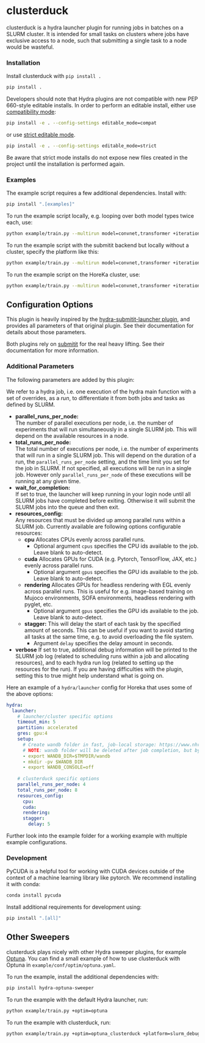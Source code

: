 # clusterduck

clusterduck is a hydra launcher plugin for running jobs in batches on a SLURM cluster. It is intended for small tasks on clusters where jobs have exclusive access to a node, such that submitting a single task to a node would be wasteful.

### Installation
Install clusterduck with `pip install .`
```bash
pip install .
```

Developers should note that Hydra plugins are not compatible with new PEP 660-style editable installs.
In order to perform an editable install, either use [compatibility mode](https://setuptools.pypa.io/en/latest/userguide/development_mode.html#legacy-behavior):
```bash
pip install -e . --config-settings editable_mode=compat
```
or use [strict editable mode](https://setuptools.pypa.io/en/latest/userguide/development_mode.html#strict-editable-installs).
```bash
pip install -e . --config-settings editable_mode=strict
```
Be aware that strict mode installs do not expose new files created in the project until the installation is performed again.

### Examples
The example script requires a few additional dependencies. Install with:
```bash
pip install ".[examples]"
```

To run the example script locally, e.g. looping over both model types twice each, use:
```bash
python example/train.py --multirun model=convnet,transformer +iteration="range(2)"
```

To run the example script with the submitit backend but locally without a cluster, specify the platform like this:
```bash
python example/train.py --multirun model=convnet,transformer +iteration="range(2)" +platform=slurm_debug
```

To run the example script on the HoreKa cluster, use:
```bash
python example/train.py --multirun model=convnet,transformer +iteration="range(2)" +platform=horeka
```

## Configuration Options
This plugin is heavily inspired by the [hydra-submitit-launcher plugin](https://hydra.cc/docs/plugins/submitit_launcher/), and provides all parameters of that original plugin. See their documentation for details about those parameters.

Both plugins rely on [submitit](https://github.com/facebookincubator/submitit) for the real heavy lifting. See their documentation for more information.

### Additional Parameters
The following parameters are added by this plugin:

We refer to a hydra job, i.e. one execution of the hydra main function with a set of overrides, as a *run*, to differentiate it from both jobs and tasks as defined by SLURM.

- **parallel_runs_per_node:**  
The number of parallel executions per node, i.e. the number of experiments that will run simultaneously in a single SLURM job.
This will depend on the available resources in a node.
- **total_runs_per_node:**  
The total number of executions per node, i.e. the number of experiments that will run in a single SLURM job.
This will depend on the duration of a run, the `parallel_runs_per_node` setting, and the time limit you set for the job in SLURM.
If not specified, all executions will be run in a single job.
However only `parallel_runs_per_node` of these executions will be running at any given time.
- **wait_for_completion:**  
If set to true, the launcher will keep running in your login node until all SLURM jobs have completed before exiting.
Otherwise it will submit the SLURM jobs into the queue and then exit.
- **resources_config:**  
Any resources that must be divided up among parallel runs within a SLURM job.
Currently available are following options configurable resources:
  - **cpu** Allocates CPUs evenly across parallel runs.
    - Optional argument `cpus` specifies the CPU ids available to the job. Leave blank to auto-detect.
  - **cuda** Allocates GPUs for CUDA (e.g. Pytorch, TensorFlow, JAX, etc.) evenly across parallel runs.
    - Optional argument `gpus` specifies the GPU ids available to the job. Leave blank to auto-detect.
  - **rendering** Allocates GPUs for headless rendering with EGL evenly across parallel runs. This is useful for e.g. image-based training on Mujoco environments, SOFA environments, headless rendering with pyglet, etc.
    - Optional argument `gpus` specifies the GPU ids available to the job. Leave blank to auto-detect.
  - **stagger:** This will delay the start of each task by the specified amount of seconds. This can be useful if you want to avoid starting all tasks at the same time, e.g. to avoid overloading the file system.
    - Argument `delay` specifies the delay amount in seconds.
- **verbose**
If set to true, additional debug information will be printed to the SLURM job log (related to scheduling runs within a job and allocating resources), and to each hydra run log (related to setting up the resources for the run).
If you are having difficulties with the plugin, setting this to true might help understand what is going on.

Here an example of a `hydra/launcher` config for Horeka that uses some of the above options:
```yaml
hydra:
  launcher:
    # launcher/cluster specific options
    timeout_min: 5
    partition: accelerated
    gres: gpu:4
    setup:
      # Create wandb folder in fast, job-local storage: https://www.nhr.kit.edu/userdocs/horeka/filesystems/#tmpdir
      # NOTE: wandb folder will be deleted after job completion, but by then it will have synced with server
      - export WANDB_DIR=$TMPDIR/wandb
      - mkdir -pv $WANDB_DIR
      - export WANDB_CONSOLE=off
    
    # clusterduck specific options
    parallel_runs_per_node: 4
    total_runs_per_node: 8
    resources_config:
      cpu:
      cuda:
      rendering:
      stagger:
        delay: 5
```

Further look into the example folder for a working example with multiple example configurations.

### Development
PyCUDA is a helpful tool for working with CUDA devices outside of the context of a machine learning library like pytorch. We recommend installing it with conda:
```bash
conda install pycuda
```

Install additional requirements for development using:
```bash
pip install ".[all]"
```

## Other Sweepers

clusterduck plays nicely with other Hydra sweeper plugins, for example [Optuna](https://optuna.org/).
You can find a small example of how to use clusterduck with Optuna in `example/conf/optim/optuna.yaml`.

To run the example, install the additional dependencies with:
```bash
pip install hydra-optuna-sweeper
```

To run the example with the default Hydra launcher, run:
```bash
python example/train.py +optim=optuna
```

To run the example with clusterduck, run:
```bash
python example/train.py +optim=optuna_clusterduck +platform=slurm_debug
```
